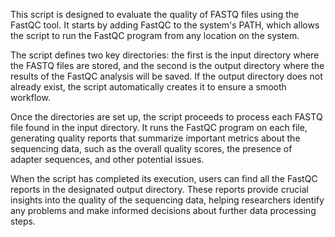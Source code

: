 This script is designed to evaluate the quality of FASTQ files using the FastQC tool. It starts by adding FastQC to the system's PATH, which allows the script to run the FastQC program from any location on the system.

The script defines two key directories: the first is the input directory where the FASTQ files are stored, and the second is the output directory where the results of the FastQC analysis will be saved. If the output directory does not already exist, the script automatically creates it to ensure a smooth workflow.

Once the directories are set up, the script proceeds to process each FASTQ file found in the input directory. It runs the FastQC program on each file, generating quality reports that summarize important metrics about the sequencing data, such as the overall quality scores, the presence of adapter sequences, and other potential issues.

When the script has completed its execution, users can find all the FastQC reports in the designated output directory. These reports provide crucial insights into the quality of the sequencing data, helping researchers identify any problems and make informed decisions about further data processing steps.
